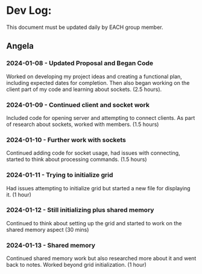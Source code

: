 # Dev Log:

This document must be updated daily by EACH group member.

## Angela

### 2024-01-08 - Updated Proposal and Began Code
Worked on developing my project ideas and creating a functional plan, including expected dates for completion. Then also began working on the client part of my code and learning about sockets. (2.5 hours).

### 2024-01-09 - Continued client and socket work
Included code for opening server and attempting to connect clients. As part of research about sockets, worked with members. (1.5 hours)

### 2024-01-10 - Further work with sockets
Continued adding code for socket usage, had issues with connecting, started to think about processing commands. (1.5 hours)

### 2024-01-11 - Trying to initialize grid
Had issues attempting to initialize grid but started a new file for displaying it. (1 hour)

### 2024-01-12 - Still initializing plus shared memory
Continued to think about setting up the grid and started to work on the shared memory aspect (30 mins)

### 2024-01-13 - Shared memory
Continued shared memory work but also researched more about it and went back to notes. Worked beyond grid initialization. (1 hour)